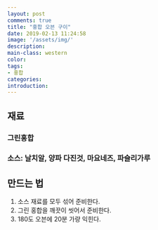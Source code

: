```yaml
---
layout: post
comments: true
title: "홍합 오븐 구이"
date: 2019-02-13 11:24:58
image: '/assets/img/'
description:
main-class: western
color:
tags:
- 홍합
categories:
introduction:
---
```


## 재료

### 그린홍합
### 소스: 날치알, 양파 다진것, 마요네즈, 파슬리가루

## 만드는 법

1. 소스 재료를 모두 섞어 준비한다.
2. 그린 홍합을 깨끗이 씻어서 준비한다.
3. 180도 오븐에 20분 가량 익힌다.
